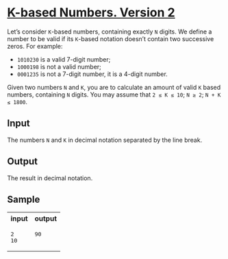 # [K-based Numbers. Version 2](https://acm.timus.ru/problem.aspx?space=1&num=1012)

Let’s consider `K`-based numbers, containing exactly `N` digits. We define a number to be valid if its `K`-based notation doesn’t contain two successive zeros. For example:

- `1010230` is a valid 7-digit number;
- `1000198` is not a valid number;
- `0001235` is not a 7-digit number, it is a 4-digit number.

Given two numbers `N` and `K`, you are to calculate an amount of valid `K` based numbers, containing `N` digits.
You may assume that `2 ≤ K ≤ 10`; `N ≥ 2`; `N + K ≤ 1800`.

## Input
The numbers `N` and `K` in decimal notation separated by the line break.

## Output

The result in decimal notation.

## Sample

<table>
<tr>
<th>input</th>
<th>output</th>
</tr>
<tr>
<td style="vertical-align: top">
<pre>
2
10
</pre>
</td>
<td style="vertical-align: top">
<pre>
90
</pre>
</td>
</tr>
</table>
